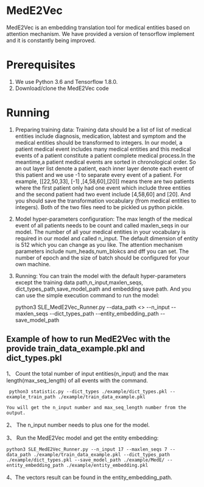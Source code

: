 # MedE2Vec
MedE2Vec is an embedding translation tool for medical entities based on attention mechanism. We have provided a version of tensorflow implement and it is constantly being improved.

# Prerequisites
1.	We use Python 3.6 and Tensorflow 1.8.0. 
2.	Download/clone the MedE2Vec code


# Running
1.	Preparing training data:
  Training data should be a list of list of medical entities include diagnosis, medication, labtest and symptom and the medical entities should be transformed to integers. In our model, a patient medical event includes many medical entities and this medical events of a patient constitute a patient complete medical process.In the meantime,a patient medical events are sorted in chronological order. So an out layer list denote a patient, each inner layer denote each event of this patient and we use -1 to separate every event of a patient. For example,  [[22,50,33], [-1] ,[4,58,60],[20]] means there are two patients where the first patient only had one event which include three entities and the second patient had two event include [4,58,60] and [20]. And you should save the transformation vocabulary (from medical entities to integers). Both of the two files need to be pickled us python pickle.

2.	Model hyper-parameters configuration:
   The max length of the medical event of all patients needs to be count and called maxlen_seqs in our model. The number of all your medical entities in your vocabulary is required in our model and called n_input. The default dimension of entity is 512 which you can change as you like. The attention mechanism parameters include num_heads,num_blokcs and dff you can set. The number of epoch and the size of batch should be configured for your own machine.

3.	Running:
You can train the model with the default hyper-parameters except the training data path,n_input,maxlen_seqs, dict_types_path,save_model_path and embedding save path. And you can use the simple execution command  to run the model: 

    python3 SLE_MedE2Vec_Runner.py --data_path  <<your train data path>>  --n_input <the entity number of your data>  --maxlen_seqs  <the max event length of your data>  --dict_types_path <your vocabulary path> --entity_embedding_path  <save embedding path>  --save_model_path  <save your model path>

## Example of how to run MedE2Vec with the provide train_data_example.pkl and dict_types.pkl

1、	Count the total number of input entities(n_input) and the max length(max_seq_length) of all events with the command.

     python3 statistic.py --dict_types ./example/dict_types.pkl --example_train_path ./example/train_data_example.pkl
    
    You will get the n_input number and max_seq_length number from the output.
2、	The n_input number needs to plus one for the model.

3、	Run the MedE2Vec model and get the entity embedding:

    python3 SLE_MedE2Vec_Runner.py --n_input 17 --maxlen_seqs 7 --data_path ./example/train_data_example.pkl --dict_types_path ./example/dict_types.pkl --save_model_path ./example/MedE/ --entity_embedding_path ./example/entity_embedding.pkl

4、The vectors result can be found in the entity_embedding_path.


